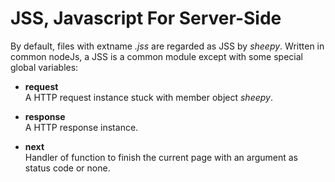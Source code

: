 #	JSS, Javascript For Server-Side

By default, files with extname *.jss* are regarded as JSS by *sheepy*. Written in common nodeJs, a JSS is a common module except with some special global variables:

*	__request__  
	A HTTP request instance stuck with member object *sheepy*.

*	__response__  
	A HTTP response instance.

*	__next__  
	Handler of function to finish the current page with an argument as status code or none.
